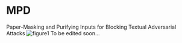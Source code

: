 # MPD
Paper-Masking and Purifying Inputs for Blocking Textual Adversarial Attacks
![figure1](https://user-images.githubusercontent.com/30210177/167065364-0011d364-38d8-49d1-8033-b3aa69ffad5c.png)
To be edited soon...
